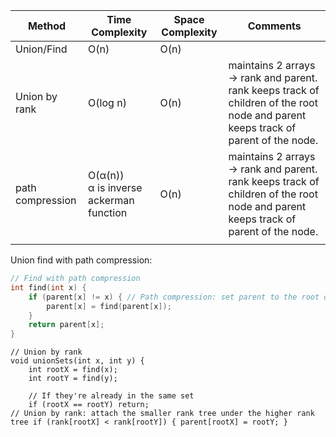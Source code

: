 
| Method           | Time Complexity                           | Space Complexity | Comments                                                                                                                           |
| ---------------- | ----------------------------------------- | ---------------- | ---------------------------------------------------------------------------------------------------------------------------------- |
| Union/Find       | O(n)                                      | O(n)             |                                                                                                                                    |
| Union by rank    | O(log n)                                  | O(n)             | maintains 2 arrays -> rank and parent. rank keeps track of children of the root node and parent keeps track of parent of the node. |
| path compression | O(α(n))<br>α is inverse ackerman function | O(n)             | maintains 2 arrays -> rank and parent. rank keeps track of children of the root node and parent keeps track of parent of the node. |
|                  |                                           |                  |                                                                                                                                    |

Union find with path compression:
```c++
// Find with path compression 
int find(int x) { 
	if (parent[x] != x) { // Path compression: set parent to the root directly 
		parent[x] = find(parent[x]); 
	} 
	return parent[x]; 
}
```
```
// Union by rank 
void unionSets(int x, int y) { 
	int rootX = find(x); 
	int rootY = find(y); 
	
	// If they're already in the same set 
	if (rootX == rootY) return;
// Union by rank: attach the smaller rank tree under the higher rank tree if (rank[rootX] < rank[rootY]) { parent[rootX] = rootY; }
```